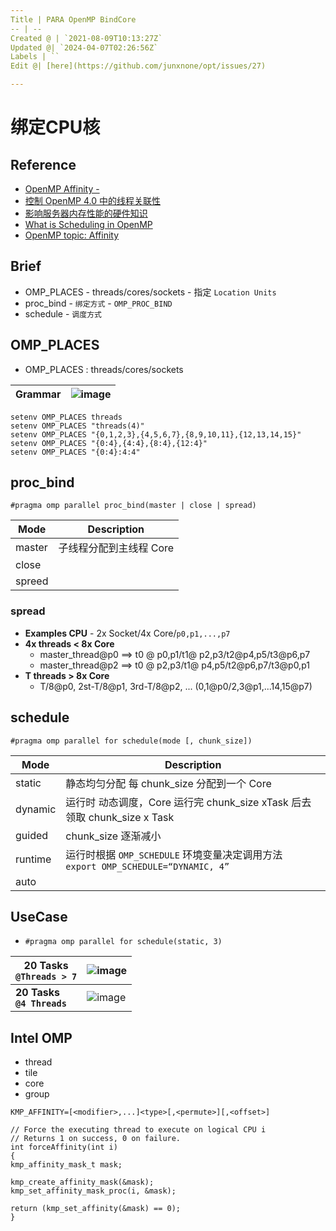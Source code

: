 ```yaml
---
Title | PARA OpenMP BindCore
-- | --
Created @ | `2021-08-09T10:13:27Z`
Updated @| `2024-04-07T02:26:56Z`
Labels | ``
Edit @| [here](https://github.com/junxnone/opt/issues/27)

---
```

# 绑定CPU核

## Reference
- [OpenMP Affinity - ](https://www.openmp.org/wp-content/uploads/openmp-examples-4.5.0.pdf)
- [控制 OpenMP 4.0 中的线程关联性](https://docs.oracle.com/cd/E57201_01/html/E58572/gpdpg.html#scrolltoc)
- [影响服务器内存性能的硬件知识](https://decodezp.github.io/2018/12/13/quickwords5-server-memory/)
- [What is Scheduling in OpenMP](https://610yilingliu.github.io/2020/07/15/ScheduleinOpenMP/)
- [OpenMP topic: Affinity](https://pages.tacc.utexas.edu/~eijkhout/pcse/html/omp-affinity.html)

## Brief
- OMP_PLACES - threads/cores/sockets - 指定 `Location Units`
- proc_bind - `绑定方式`  - `OMP_PROC_BIND`
- schedule - `调度方式`

## OMP_PLACES
- OMP_PLACES :  threads/cores/sockets

Grammar | ![image](https://user-images.githubusercontent.com/2216970/129444306-20b327e5-dd67-445e-8cfd-5de05d41e105.png)
-- | --

```
setenv OMP_PLACES threads 
setenv OMP_PLACES "threads(4)" 
setenv OMP_PLACES "{0,1,2,3},{4,5,6,7},{8,9,10,11},{12,13,14,15}" 
setenv OMP_PLACES "{0:4},{4:4},{8:4},{12:4}" 
setenv OMP_PLACES "{0:4}:4:4"
```
## proc_bind

```
#pragma omp parallel proc_bind(master | close | spread) 
```

Mode | Description
-- | --
master | 子线程分配到主线程 Core
close | 
spreed | 

### spread
- **Examples CPU** - 2x Socket/4x Core/`p0,p1,...,p7`
- **4x threads < 8x Core**
  - master_thread@p0 ==> t0 @ p0,p1/t1@ p2,p3/t2@p4,p5/t3@p6,p7
  - master_thread@p2 ==> t0 @ p2,p3/t1@ p4,p5/t2@p6,p7/t3@p0,p1
- **T threads > 8x Core**
  - T/8@p0, 2st-T/8@p1, 3rd-T/8@p2, ... (0,1@p0/2,3@p1,...14,15@p7)



## schedule
```
#pragma omp parallel for schedule(mode [, chunk_size])
```

Mode | Description
-- | --
static | 静态均匀分配 每 chunk_size 分配到一个 Core
dynamic | 运行时 动态调度，Core 运行完  chunk_size xTask 后去领取 chunk_size x Task
guided | chunk_size 逐渐减小
runtime | 运行时根据 `OMP_SCHEDULE` 环境变量决定调用方法<br> `export OMP_SCHEDULE=“DYNAMIC, 4”`
auto | 


## UseCase


- `#pragma omp parallel for schedule(static, 3)`

20 Tasks<br> `@Threads > 7` |![image](https://user-images.githubusercontent.com/2216970/129443095-1706f6d0-2ae5-45d5-9da4-42c51b3d06d1.png)
-- | --
**20 Tasks <br>`@4 Threads`** | ![image](https://user-images.githubusercontent.com/2216970/129443182-27933d85-65ea-4af0-949a-d2ffe021d132.png)


## Intel OMP
- thread
- tile
- core
- group
```
KMP_AFFINITY=[<modifier>,...]<type>[,<permute>][,<offset>]
```

```
// Force the executing thread to execute on logical CPU i
// Returns 1 on success, 0 on failure.
int forceAffinity(int i)
{
kmp_affinity_mask_t mask;

kmp_create_affinity_mask(&mask); 
kmp_set_affinity_mask_proc(i, &mask); 
    
return (kmp_set_affinity(&mask) == 0); 
}
```
